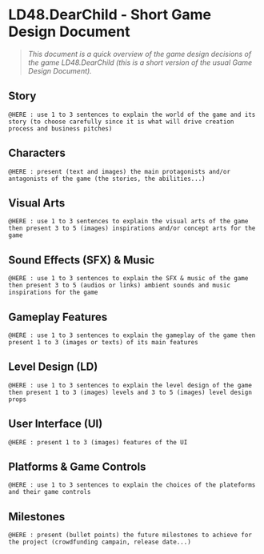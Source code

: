 # LD48.DearChild - Short Game Design Document

> *This document is a quick overview of the game design decisions of the game LD48.DearChild (this is a short version of the usual Game Design Document).*

## Story

`@HERE : use 1 to 3 sentences to explain the world of the game and its story (to choose carefully since it is what will drive creation process and business pitches)`

## Characters

`@HERE : present (text and images) the main protagonists and/or antagonists of the game (the stories, the abilities...)`

## Visual Arts

`@HERE : use 1 to 3 sentences to explain the visual arts of the game then present 3 to 5 (images) inspirations and/or concept arts for the game`

## Sound Effects (SFX) & Music

`@HERE : use 1 to 3 sentences to explain the SFX & music of the game then present 3 to 5 (audios or links) ambient sounds and music inspirations for the game`

## Gameplay Features

`@HERE : use 1 to 3 sentences to explain the gameplay of the game then present 1 to 3 (images or texts) of its main features`

## Level Design (LD)

`@HERE : use 1 to 3 sentences to explain the level design of the game then present 1 to 3 (images) levels and 3 to 5 (images) level design props`

## User Interface (UI)

`@HERE : present 1 to 3 (images) features of the UI`

## Platforms & Game Controls

`@HERE : use 1 to 3 sentences to explain the choices of the plateforms and their game controls`

## Milestones

`@HERE : present (bullet points) the future milestones to achieve for the project (crowdfunding campain, release date...)`
